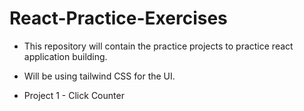 # React-Practice-Exercises

- This repository will contain the practice projects to practice react application building. 
- Will be using tailwind CSS for the UI.

- Project 1 - Click Counter